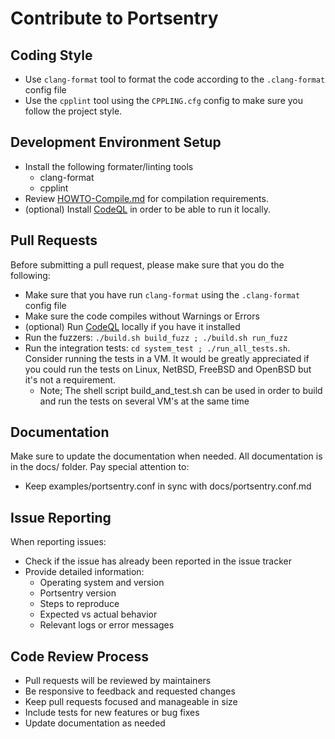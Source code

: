 # Contribute to Portsentry

## Coding Style

+ Use ``clang-format`` tool to format the code according to the ``.clang-format`` config file
+ Use the ``cpplint`` tool using the ``CPPLING.cfg`` config to make sure you follow the project style.

## Development Environment Setup

+ Install the following formater/linting tools
  - clang-format
  - cpplint
+ Review [HOWTO-Compile.md](HOWTO-Compile.md) for compilation requirements.
+ (optional) Install [CodeQL](https://codeql.github.com) in order to be able to run it locally.

## Pull Requests

Before submitting a pull request, please make sure that you do the following:

+ Make sure that you have run ``clang-format`` using the ``.clang-format`` config file
+ Make sure the code compiles without Warnings or Errors
+ (optional) Run [CodeQL](https://codeql.github.com) locally if you have it installed
+ Run the fuzzers: ``./build.sh build_fuzz ; ./build.sh run_fuzz``
+ Run the integration tests: ``cd system_test ; ./run_all_tests.sh``. Consider running the tests in a VM. It would be greatly appreciated if you could run the tests on Linux, NetBSD, FreeBSD and OpenBSD but it's not a requirement.
  - Note; The shell script build_and_test.sh can be used in order to build and run the tests on several VM's at the same time

## Documentation

Make sure to update the documentation when needed. All documentation is in the docs/ folder. Pay special attention to:

+ Keep examples/portsentry.conf in sync with docs/portsentry.conf.md

## Issue Reporting

When reporting issues:
+ Check if the issue has already been reported in the issue tracker
+ Provide detailed information:
  - Operating system and version
  - Portsentry version
  - Steps to reproduce
  - Expected vs actual behavior
  - Relevant logs or error messages

## Code Review Process

+ Pull requests will be reviewed by maintainers
+ Be responsive to feedback and requested changes
+ Keep pull requests focused and manageable in size
+ Include tests for new features or bug fixes
+ Update documentation as needed
